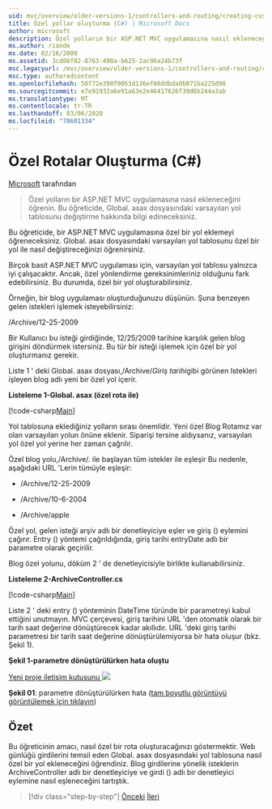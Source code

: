 ```yaml
---
uid: mvc/overview/older-versions-1/controllers-and-routing/creating-custom-routes-cs
title: Özel yollar oluşturma (C#) | Microsoft Docs
author: microsoft
description: Özel yolların bir ASP.NET MVC uygulamasına nasıl ekleneceğini öğrenin. Bu öğreticide, Global. asax dosyasındaki varsayılan yol tablosunu değiştirme hakkında bilgi edineceksiniz.
ms.author: riande
ms.date: 02/16/2009
ms.assetid: 3cd08f02-8763-490a-b625-2ac96a24b73f
msc.legacyurl: /mvc/overview/older-versions-1/controllers-and-routing/creating-custom-routes-cs
msc.type: authoredcontent
ms.openlocfilehash: 58f72e390f0053d136ef00ddbda0b071ba225d98
ms.sourcegitcommit: e7e91932a6e91a63e2e46417626f39d6b244a3ab
ms.translationtype: MT
ms.contentlocale: tr-TR
ms.lasthandoff: 03/06/2020
ms.locfileid: "78601334"
---
```

# <a name="creating-custom-routes-c"></a>Özel Rotalar Oluşturma (C#)

[Microsoft](https://github.com/microsoft) tarafından

> Özel yolların bir ASP.NET MVC uygulamasına nasıl ekleneceğini öğrenin. Bu öğreticide, Global. asax dosyasındaki varsayılan yol tablosunu değiştirme hakkında bilgi edineceksiniz.

Bu öğreticide, bir ASP.NET MVC uygulamasına özel bir yol eklemeyi öğreneceksiniz. Global. asax dosyasındaki varsayılan yol tablosunu özel bir yol ile nasıl değiştireceğinizi öğrenirsiniz.

Birçok basit ASP.NET MVC uygulaması için, varsayılan yol tablosu yalnızca iyi çalışacaktır. Ancak, özel yönlendirme gereksinimleriniz olduğunu fark edebilirsiniz. Bu durumda, özel bir yol oluşturabilirsiniz.

Örneğin, bir blog uygulaması oluşturduğunuzu düşünün. Şuna benzeyen gelen istekleri işlemek isteyebilirsiniz:

/Archive/12-25-2009

Bir Kullanıcı bu isteği girdiğinde, 12/25/2009 tarihine karşılık gelen blog girişini döndürmek istersiniz. Bu tür bir isteği işlemek için özel bir yol oluşturmanız gerekir.

Liste 1 ' deki Global. asax dosyası,/Archive/*Giriş tarihi*gibi görünen Istekleri işleyen blog adlı yeni bir özel yol içerir.

**Listeleme 1-Global. asax (özel rota ile)**

[!code-csharp[Main](creating-custom-routes-cs/samples/sample1.cs)]

Yol tablosuna eklediğiniz yolların sırası önemlidir. Yeni özel Blog Rotamız var olan varsayılan yolun önüne eklenir. Siparişi tersine aldıysanız, varsayılan yol özel yol yerine her zaman çağrılır.

Özel blog yolu,/Archive/. ile başlayan tüm istekler ile eşleşir Bu nedenle, aşağıdaki URL 'Lerin tümüyle eşleşir:

- /Archive/12-25-2009

- /Archive/10-6-2004

- /Archive/apple

Özel yol, gelen isteği arşiv adlı bir denetleyiciye eşler ve giriş () eylemini çağırır. Entry () yöntemi çağrıldığında, giriş tarihi entryDate adlı bir parametre olarak geçirilir.

Blog özel yolunu, döküm 2 ' de denetleyicisiyle birlikte kullanabilirsiniz.

**Listeleme 2-ArchiveController.cs**

[!code-csharp[Main](creating-custom-routes-cs/samples/sample2.cs)]

Liste 2 ' deki entry () yönteminin DateTime türünde bir parametreyi kabul ettiğini unutmayın. MVC çerçevesi, giriş tarihini URL 'den otomatik olarak bir tarih saat değerine dönüştürecek kadar akıllıdır. URL 'deki giriş tarihi parametresi bir tarih saat değerine dönüştürülemiyorsa bir hata oluşur (bkz. Şekil 1).

**Şekil 1-parametre dönüştürülürken hata oluştu**

[Yeni proje iletişim kutusunu ![](creating-custom-routes-cs/_static/image1.jpg)](creating-custom-routes-cs/_static/image1.png)

**Şekil 01**: parametre dönüştürülürken hata ([tam boyutlu görüntüyü görüntülemek için tıklayın](creating-custom-routes-cs/_static/image2.png))

## <a name="summary"></a>Özet

Bu öğreticinin amacı, nasıl özel bir rota oluşturacağınızı göstermektir. Web günlüğü girdilerini temsil eden Global. asax dosyasındaki yol tablosuna nasıl özel bir yol ekleneceğini öğrendiniz. Blog girdilerine yönelik isteklerin ArchiveController adlı bir denetleyiciye ve girdi () adlı bir denetleyici eylemine nasıl eşleneceğini tartıştık.

> [!div class="step-by-step"]
> [Önceki](aspnet-mvc-controllers-overview-cs.md)
> [İleri](creating-a-route-constraint-cs.md)

